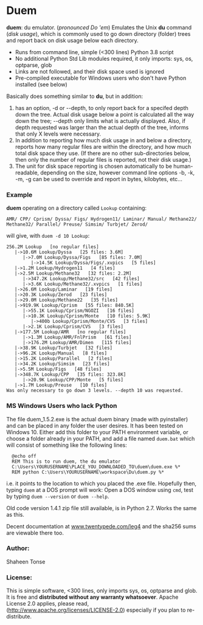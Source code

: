 # Duem

**duem**: du emulator. (*pronounced Do 'em*) Emulates the Unix **du** command (*disk usage*), which is commonly used to go down directory (folder) trees and report back on disk usage below each directory.<br>

* Runs from command line, simple (<300 lines) Python 3.8 script</li>
* No additional Python Std Lib modules required, it only imports: sys, os, optparse, glob</li>
* Links are not followed, and their disk space used is ignored</li>
* Pre-compiled executable for Windows users who don't have Python installed (see below)</li>

Basically does something similar to **du**, but in addition:
1. has an option, -d or --depth, to only report back for a specifed depth down the tree. Actual disk usage below a point is calculated all the way down the tree; --depth only limits what is actually displayed. Also, if depth requested was larger than the actual depth of the tree, informs that only X levels were necessary.
1. In addition to reporting how much disk usage in and below a directory, reports how many
regular files are within the directory, and how much total disk space they use. (If there are no
  other sub-directories below, then only the number of regular files is reported, not their disk usage.)
1. The unit for disk space reporting is chosen automatically to be human-readable, depending on the size, however command line options -b, -k, -m, -g can be used to override and report in bytes, kilobytes, etc...

### Example
**duem** operating on a directory called `Lookup` containing:
```
AMR/ CPP/ Cprism/ Dyssa/ Figs/ Hydrogen11/ Laminar/ Manual/ Methane22/
Methane32/ Parallel/ Preuse/ Simsim/ Turbjet/ Zerod/
```
will give, with `duem -d 10 Lookup`:
```
256.2M Lookup   [no regular files]
   |->10.6M Lookup/Dyssa   [25 files: 3.6M]
      |->7.0M Lookup/Dyssa/Figs   [85 files: 7.0M]
         |->14.5K Lookup/Dyssa/Figs/.xvpics   [5 files]
   |->1.2M Lookup/Hydrogen11   [4 files]
   |->2.5M Lookup/Methane32   [32 files: 2.2M]
      |->347.2K Lookup/Methane32/src   [42 files]
      |->3.6K Lookup/Methane32/.xvpics   [1 files]
   |->26.6M Lookup/Laminar   [19 files]
   |->20.3K Lookup/Zerod   [23 files]
   |->29.0M Lookup/Methane22   [35 files]
   |->919.9K Lookup/Cprism   [55 files: 840.5K]
      |->55.1K Lookup/Cprism/NGOZI   [16 files]
      |->10.3K Lookup/Cprism/Monte   [10 files: 5.9K]
         |->400b Lookup/Cprism/Monte/CVS   [3 files]
      |->2.1K Lookup/Cprism/CVS   [3 files]
   |->177.5M Lookup/AMR   [no regular files]
      |->1.3M Lookup/AMR/FnlPrism   [61 files]
      |->176.2M Lookup/AMR/Dimen   [115 files]
   |->38.9K Lookup/Turbjet   [32 files]
   |->96.2K Lookup/Manual   [8 files]
   |->15.2K Lookup/Parallel   [2 files]
   |->34.2K Lookup/Simsim   [23 files]
   |->5.5M Lookup/Figs   [48 files]
   |->348.7K Lookup/CPP   [35 files: 323.8K]
      |->20.9K Lookup/CPP/Monte   [5 files]
   |->1.7M Lookup/Preuse   [10 files]
Was only necessary to go down 3 levels. --depth 10 was requested.
```

### MS Windows Users who lack Python
The file duem_1.5.2.exe is the actual duem binary (made with pyinstaller) and can be placed in any folder the user desires. It has been tested on Windows 10.
Either add this folder to your PATH environment variable, or choose a folder already in your PATH, and add a file named `duem.bat` which will consist of something like the following lines:
```
  @echo off 
  REM This is to run duem, the du emulator
  C:\Users\YOURUSERNAME\PLACE_YOU_DOWNLOADED_TO\duem\duem.exe %*
  REM python C:\Users\YOURUSERNAME\workspace\Du\duem.py %*
```
i.e. it points to the location to which you placed the .exe file. Hopefully then, typing `duem` at a DOS prompt will work: Open a DOS window using `cmd`, test by typing `duem --version` or `duem --help`.

Old code version 1.4.1 zip file still available, is in Python 2.7. Works the same as this.

Decent documentation at www.twentypede.com/leg4 and the sha256 sums are viewable there too.

### Author:
Shaheen Tonse
### License:
This is simple software, <300 lines, only imports sys, os, optparse and glob. It is free and **distributed without any warranty whatsoever**. Apache License 2.0 applies, please read, (http://www.apache.org/licenses/LICENSE-2.0) especially if you plan to re-distribute.
